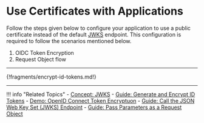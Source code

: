 # Use Certificates with Applications

Follow the steps given below to configure your application to use a public certificate instead of the default [JWKS](../../../references/concepts/authentication/jwks) endpoint. This configuration is required to follow the scenarios mentioned below. 

1.  OIDC Token Encryption
2.  Request Object flow

---

{!fragments/encrypt-id-tokens.md!}

---

!!! info "Related Topics" 
    -  [Concept: JWKS](../../../references/concepts/authentication/jwks)
    -  [Guide: Generate and Encrypt ID Tokens](../oidc-token-encryption)
    -  [Demo: OpenID Connect Token Encryptuon](../../../quick-starts/oidc-token-encryption-sample)
    -  [Guide: Call the JSON Web Key Set (JWKS) Endpoint](../using-jwks)
    -  [Guide: Pass Parameters as a Request Object](../oidc-request-object)